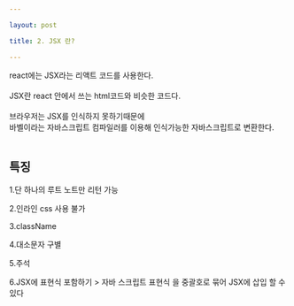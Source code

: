 ```yaml
---

layout: post

title: 2. JSX 란?

---
```


react에는 JSX라는 리액트 코드를 사용한다.<br><br>
JSX란 react 안에서 쓰는 html코드와 비슷한 코드다.<br><br>
브라우저는 JSX를 인식하지 못하기때문에 <br>
바벨이라는 자바스크립트 컴파일러를 이용해 인식가능한 자바스크립트로 변환한다.<br><br>


## 특징

1.단 하나의 루트 노트만 리턴 가능

2.인라인 css 사용 불가

3.className

4.대소문자 구별

5.주석

6.JSX에 표현식 포함하기 > 자바 스크립트 표현식 을 중괄호로 묶어 JSX에 삽입 할 수 있다
